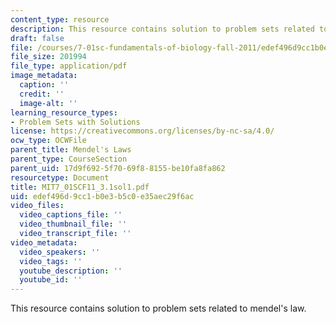 ```yaml
---
content_type: resource
description: This resource contains solution to problem sets related to mendel's law.
draft: false
file: /courses/7-01sc-fundamentals-of-biology-fall-2011/edef496d9cc1b0e3b5c0e35aec29f6ac_MIT7_01SCF11_3.1sol1.pdf
file_size: 201994
file_type: application/pdf
image_metadata:
  caption: ''
  credit: ''
  image-alt: ''
learning_resource_types:
- Problem Sets with Solutions
license: https://creativecommons.org/licenses/by-nc-sa/4.0/
ocw_type: OCWFile
parent_title: Mendel's Laws
parent_type: CourseSection
parent_uid: 17d9f692-5f70-69f8-8155-be10fa8fa862
resourcetype: Document
title: MIT7_01SCF11_3.1sol1.pdf
uid: edef496d-9cc1-b0e3-b5c0-e35aec29f6ac
video_files:
  video_captions_file: ''
  video_thumbnail_file: ''
  video_transcript_file: ''
video_metadata:
  video_speakers: ''
  video_tags: ''
  youtube_description: ''
  youtube_id: ''
---
```

This resource contains solution to problem sets related to mendel's law.
